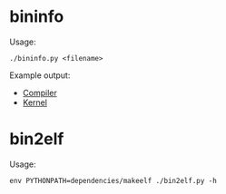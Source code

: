 # bininfo

Usage:

    ./bininfo.py <filename>

Example output:
- [Compiler](https://github.com/cia-foundation/bininfo/blob/master/.github/expected/Compiler.txt)
- [Kernel](https://github.com/cia-foundation/bininfo/blob/master/.github/expected/Kernel.txt)

# bin2elf

Usage:

    env PYTHONPATH=dependencies/makeelf ./bin2elf.py -h
